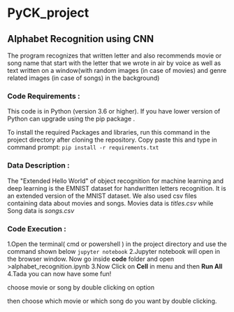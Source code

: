 # PyCK_project
## Alphabet Recognition using CNN
The program recognizes that written letter and also recommends movie or song name that start with the letter that we wrote in air by voice as well as text written
on a window(with random images (in case of movies) and genre related images (in case of songs) in the background)
### Code Requirements :
This code is in Python (version 3.6 or higher). If you have lower version of Python can upgrade using the pip package .

To install the required Packages and libraries, run this command in the project directory after cloning the repository.
Copy paste this and type in command prompt:
```pip install -r requirements.txt```

### Data Description :
The "Extended Hello World" of object recognition for machine learning and deep learning is the EMNIST dataset for handwritten letters recognition. It is an extended version of the MNIST dataset. We also used csv files containing data about movies and songs. Movies data is *titles.csv* while Song data is *songs.csv*

### Code Execution :
1.Open the terminal( cmd or powershell ) in the project directory and use the command shown below
 ```jupyter notebook```
2.Jupyter notebook will open in the browser window. Now go inside **code** folder and open >alphabet_recognition.ipynb
3.Now Click on **Cell** in menu and then **Run All** 
4.Tada you can now have some fun!

choose movie or song by double clicking on option

then choose which movie or which song do you want by double clicking.
